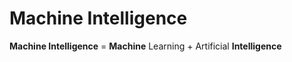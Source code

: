 # Machine Intelligence

**Machine Intelligence** = **Machine** Learning + Artificial **Intelligence**